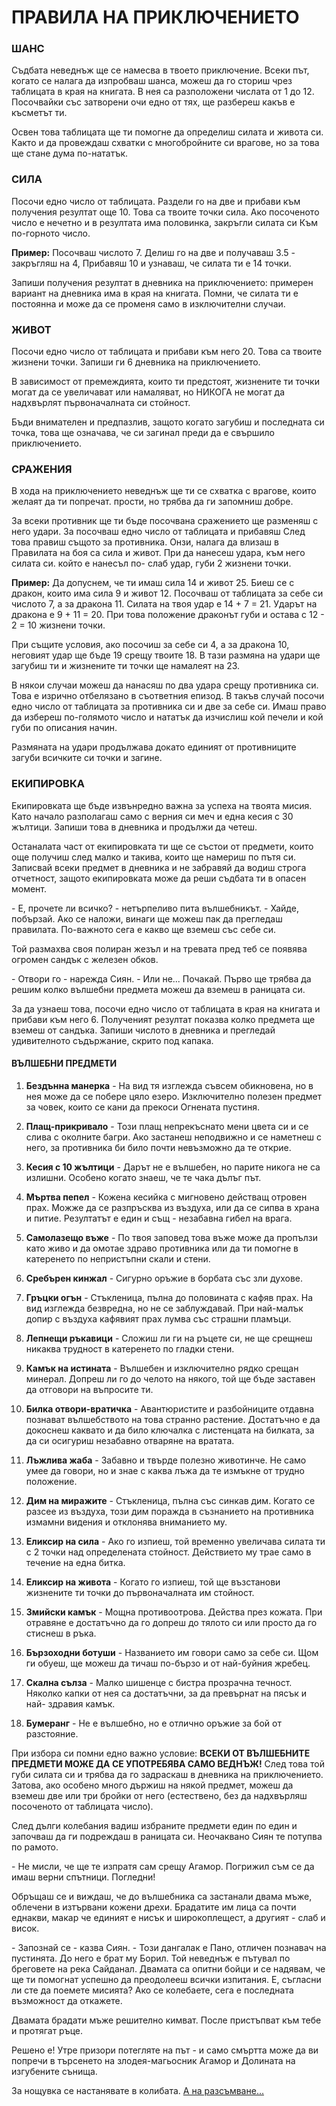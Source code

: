 # ПРАВИЛА НА ПРИКЛЮЧЕНИЕТО

### ШАНС
Съдбата неведнъж ще се намесва в твоето приключение. Всеки път,
когато се налага да изпробваш шанса, можеш да го сториш чрез
таблицата в края на книгата. В нея са разположени числата от 1 до 12.
Посочвайки със затворени очи едно от тях, ще разбереш какъв е
късметът ти.

Освен това таблицата ще ти помогне да определиш силата и живота
си. Както и да провеждаш схватки с многобройните си врагове, но за
това ще стане дума по-нататък.

### СИЛА
Посочи едно число от таблицата. Раздели го на две и прибави към
получения резултат още 10. Това са твоите точки сила. Ако посоченото
число е нечетно и в резултата има половинка, закръгли силата си Към
по-горното число. 

**Пример:** Посочваш числото 7. Делиш го на две и
получаваш 3.5 - закръгляш на 4, Прибавяш 10 и узнаваш, че силата ти
е 14 точки.

Запиши получения резултат в дневника на приключението:
примерен вариант на дневника има в края на книгата. Помни, че
силата ти е постоянна и може да се променя само в изключителни
случаи.

### ЖИВОТ
Посочи едно число от таблицата и прибави към него 20. Това са
твоите жизнени точки. Запиши ги 6 дневника на приключението.

В зависимост от премеждията, които ти предстоят, жизнените ти
точки могат да се увеличават или намаляват, но НИКОГА не могат да
надхвърлят първоначалната си стойност.

Бъди внимателен и предпазлив, защото когато загубиш и
последната си точка, това ще означава, че си загинал преди да е
свършило приключението.

### СРАЖЕНИЯ
В хода на приключението неведнъж ще ти се
схватка с врагове, които желаят да ти попречат.
прости, но трябва да ги запомниш добре.

За всеки противник ще ти бъде посочвана
сражението ще разменяш с него удари. За
посочваш едно число от таблицата и прибавяш
След това правиш същото за противника. Онзи,
налага да влизаш в
Правилата на боя са
сила и живот. При
да нанесеш удара,
към него силата си.
който е нанесъл по-
слаб удар, губи 2 жизнени точки.

**Пример:** Да допуснем, че ти имаш
сила 14 и живот 25. Биеш се с дракон, които има сила 9 и живот 12.
Посочваш от таблицата за себе си числото 7, а за дракона 11. Силата
на твоя удар е 14 + 7 = 21. Ударът на дракона е 9 + 11 = 20. При това
положение драконът губи и остава с 12 - 2 = 10 жизнени точки.

При същите условия, ако посочиш за себе си 4, а за дракона 10,
неговият удар ще бъде 19 срещу твоите 18. В тази размяна на удари
ще загубиш ти и жизнените ти точки ще намалеят на 23.

В някои случаи можеш да нанасяш по два удара срещу противника
си. Това е изрично отбелязано в съответния епизод. В такъв случай
посочи едно число от таблицата за противника си и две за себе си.
Имаш право да избереш по-голямото число и нататък да изчислиш кой
печели и кой губи по описания начин.

Размяната на удари продължава докато единият от противниците
загуби всичките си точки и загине.

### ЕКИПИРОВКА
Екипировката ще бъде извънредно важна за успеха на твоята мисия.
Като начало разполагаш само с верния си меч и една кесия с 30
жълтици. Запиши това в дневника и продължи да четеш.

Останалата част от екипировката ти ще се състои от предмети,
които още получиш след малко и такива, които ще намериш по пътя
си. Записвай всеки предмет в дневника и не забравяй да водиш строга
отчетност, защото екипировката може да реши съдбата ти в опасен
момент.

\- Е, прочете ли всичко? - нетърпеливо пита вълшебникът. - Хайде,
побързай. Ако се наложи, винаги ще можеш пак да прегледаш
правилата. По-важното сега е какво ще вземеш със себе си.

Той размахва своя полиран жезъл и на тревата пред теб се появява
огромен сандък с железен обков.

\- Отвори го - нарежда Сиян. - Или не... Почакай. Първо ще трябва да
решим колко вълшебни предмета можеш да вземеш в раницата си.

За да узнаеш това, посочи едно число от таблицата в края на
книгата и прибави към него 6. Полученият резултат показва колко
предмета ще вземеш от сандъка. Запиши числото в дневника и
прегледай удивителното съдържание, скрито под капака.

#### ВЪЛШЕБНИ ПРЕДМЕТИ
1. **Бездънна манерка** - На вид тя изглежда съвсем обикновена, но
в нея може да се побере цяло езеро. Изключително полезен предмет
за човек, които се кани да прекоси Огнената пустиня.

2. **Плащ-прикривало** - Този плащ непрекъснато мени цвета си и се
слива с околните багри. Ако застанеш неподвижно и се наметнеш с
него, за противника би било почти невъзможно да те открие.

3. **Кесия с 10 жълтици** - Дарът не е вълшебен, но парите никога не
са излишни. Особено когато знаеш, че те чака дълъг път.

4. **Мъртва пепел** - Кожена кесийка с мигновено действащ отровен
прах. Можже да се разпръсква из въздуха, или да се сипва в храна и
питие. Резултатът е един и същ - незабавна гибел на врага.

5. **Самолазещо въже** - По твоя заповед това въже може да
пропълзи като живо и да омотае здраво противника или да ти помогне
в катеренето по непристъпни скали и стени.

6. **Сребърен кинжал** - Сигурно оръжие в борбата със зли духове.

7. **Гръцки огън** - Стъкленица, пълна до половината с кафяв прах.
На вид изглежда безвредна, но не се заблуждавай. При най-малък
допир с въздуха кафявият прах лумва със страшни пламъци.

8. **Лепнещи ръкавици** - Сложиш ли ги на ръцете си, не ще
срещнеш никаква трудност в катеренето по гладки стени.

9. **Камък на истината** - Вълшебен и изключително рядко срещан
минерал. Допреш ли го до челото на някого, той ще бъде заставен да
отговори на въпросите ти.

10. **Билка отвори-вратичка** - Авантюристите и разбойниците
отдавна познават вълшебството на това странно растение.
Достатъчно е да докоснеш каквато и да било ключалка с листенцата
на билката, за да си осигуриш незабавно отваряне на вратата.

11. **Лъжлива жаба** - Забавно и твърде полезно животинче. Не
само умее да говори, но и знае с каква лъжа да те измъкне от трудно
положение.

12. **Дим на миражите** - Стъкленица, пълна със синкав дим.
Когато се разсее из въздуха, този дим поражда в съзнанието на
противника измамни видения и отклонява вниманието му.

13. **Еликсир на сила** - Ако го изпиеш, той временно увеличава
силата ти с 2 точки над определената стойност. Действието му трае
само в течение на една битка.

14. **Еликсир на живота** - Когато го изпиеш, той ще възстанови
жизнените ти точки до първоначалната им стойност.

15. **Змийски камък** - Мощна противоотрова. Действа през
кожата. При отравяне е достатъчно да го допреш до тялото си или
просто да го стиснеш в ръка.

16. **Бързоходни ботуши** - Названието им говори само за себе
си. Щом ги обуеш, ще можеш да тичаш по-бързо и от най-буйния
жребец.

17. **Скална сълза** - Малко шишенце с бистра прозрачна течност.
Няколко капки от нея са достатъчни, за да превърнат на пясък и най-
здравия камък.

18. **Бумеранг** - Не е вълшебно, но е отлично оръжие за бой от
разстояние.

При избора си помни едно важно условие: **ВСЕКИ ОТ ВЪЛШЕБНИТЕ
ПРЕДМЕТИ МОЖЕ ДА СЕ УПОТРЕБЯВА САМО ВЕДНЪЖ!** След това
той губи силата си и трябва да го задраскаш в дневника на
приключението. Затова, ако особено много държиш на някой предмет,
можеш да вземеш две или три бройки от него (естествено, без да
надхвърляш посоченото от таблицата число).

След дълги колебания вадиш избраните предмети един по един и
започваш да ги подреждаш в раницата си. Неочаквано Сиян те
потупва по рамото.

\- Не мисли, че ще те изпратя сам срещу Агамор. Погрижил съм се да
имаш верни спътници. Погледни!

Обръщаш се и виждаш, че до вълшебника са застанали двама мъже,
облечени в изтървани кожени дрехи. Брадатите им лица са почти
еднакви, макар че единият е нисък и широкоплещест, а другият - слаб
и висок.

\- Запознай се - казва Сиян. - Този дангалак е Пано, отличен познавач
на пустинята. До него е брат му Борил. Той неведнъж е пътувал по
бреговете на река Сайданал. Двамата са опитни бойци и се надявам,
че ще ти помогнат успешно да преодолееш всички изпитания. Е,
съгласни ли сте да поемете мисията? Ако се колебаете, сега е
последната възможност да откажете.

Двамата брадати мъже решително кимват. После пристъпват към
тебе и протягат ръце.

Решено е! Утре призори потегляте на път - и само смъртта може да
ви попречи в търсенето на злодея-магьосник Агамор и Долината на
изгубените сънища.

За нощувка се настанявате в колибата. [А на разсъмване...](1.md)
